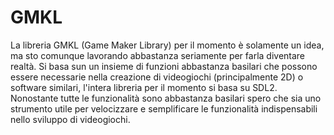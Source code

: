 # GMKL
La libreria GMKL (Game Maker Library) per il momento è solamente un idea, ma sto comunque lavorando abbastanza seriamente per farla diventare realtà. Si basa sun un insieme di funzioni abbastanza basilari che possono essere necessarie nella creazione di videogiochi (principalmente 2D) o software similari, l'intera libreria per il momento si basa su SDL2. Nonostante tutte le funzionalità sono abbastanza basilari spero che sia uno strumento utile per velocizzare e semplificare le funzionalità indispensabili nello sviluppo di videogiochi.
